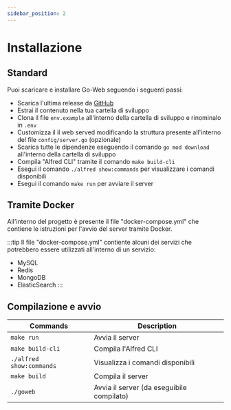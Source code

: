 ```yaml
---
sidebar_position: 2
---
```

# Installazione

## Standard

Puoi scaricare e installare Go-Web seguendo i seguenti passi:

* Scarica l'ultima release da [GitHub](https://github.com/RobyFerro/go-web)
* Estrai il contenuto nella tua cartella di sviluppo
* Clona il file `env.example` all'interno della cartella di sviluppo e rinominalo in `.env`
* Customizza il il web served modificando la struttura presente all'interno del file `config/server.go` (opzionale)
* Scarica tutte le dipendenze eseguendo il comando `go mod download` all'interno della cartella di sviluppo
* Compila "Alfred CLI" tramite il comando `make build-cli`
* Esegui il comando `./alfred show:commands` per visualizzare i comandi disponibili
* Esegui il comando `make run` per avviare il server

## Tramite Docker

All'interno del progetto è presente il file "docker-compose.yml" che contiene le istruzioni per l'avvio del server tramite Docker.

:::tip
Il file "docker-compose.yml" contiente alcuni dei servizi che potrebbero essere utilizzati all'interno di un servizio:

* MySQL
* Redis
* MongoDB
* ElasticSearch
:::

## Compilazione e avvio

| Commands| Description |
| ---------| ------------------------ |
| `make run` | Avvia il server |
| `make build-cli` | Compila l'Alfred CLI |
| `./alfred show:commands` | Visualizza i comandi disponibili |
| `make build` | Compila il server |
| `./goweb` | Avvia il server (da eseguibile compilato) |

